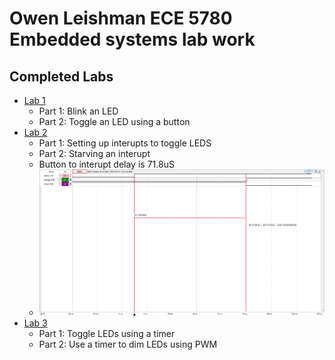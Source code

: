 # Owen Leishman ECE 5780 Embedded systems lab work
## Completed Labs
- [Lab 1](/Lab1/Core/Src/main.c)
  - Part 1: Blink an LED
  - Part 2: Toggle an LED using a button
- [Lab 2](/Lab2/Core/Src/main.c)
  - Part 1: Setting up interupts to toggle LEDS
  - Part 2: Starving an interupt
  - Button to interupt delay is 71.8uS
  - ![alt text](/Lab2/Pictures/EXTI0_delay_measurement.png)
- [Lab 3](/Lab3/Core/Src/main.c)
  - Part 1: Toggle LEDs using a timer
  - Part 2: Use a timer to dim LEDs using PWM
